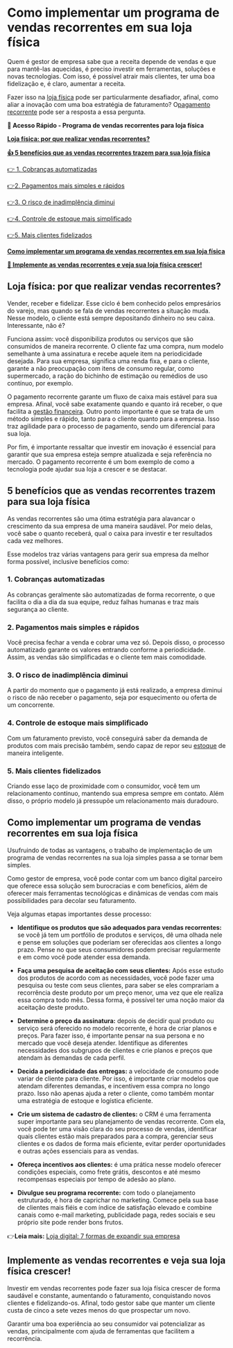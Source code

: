 # Como implementar um programa de vendas recorrentes em sua loja física

Quem é gestor de empresa sabe que a receita depende de vendas e que para mantê-las aquecidas, é preciso investir em ferramentas, soluções e novas tecnologias. Com isso, é possível atrair mais clientes, ter uma boa fidelização e, é claro, aumentar a receita.

Fazer isso na [loja física](https://meubolso.mercadopago.com.br/venda-mais-na-sua-loja-fisica-com-codigo-qr) pode ser particularmente desafiador, afinal, como aliar a inovação com uma boa estratégia de faturamento? O[pagamento recorrente](https://meubolso.mercadopago.com.br/tudo-que-voce-precisa-saber-antes-de-oferecer-pagamento-recorrente) pode ser a resposta a essa pergunta.

**💙 Acesso Rápido - Programa de vendas recorrentes para loja física**

**[Loja física: por que realizar vendas recorrentes?](#A)**

**[👍 5 benefícios que as vendas recorrentes trazem para sua loja física](#B)**

[👉 1. Cobranças automatizadas](#C)

[](#D)[👉](#C)[2. Pagamentos mais simples e rápidos](#D)

[](#E)[👉](#C)[3. O risco de inadimplência diminui](#E)

[](#F)[👉](#C)[4. Controle de estoque mais simplificado](#F)

[](#G)[👉](#C)[5. Mais clientes fidelizados](#G)

**[Como implementar um programa de vendas recorrentes em sua loja física](#H)**

**[💙 Implemente as vendas recorrentes e veja sua loja física crescer!](#I)**

[](#)
## Loja física: por que realizar vendas recorrentes?

Vender, receber e fidelizar. Esse ciclo é bem conhecido pelos empresários do varejo, mas quando se fala de vendas recorrentes a situação muda. Nesse modelo, o cliente está sempre depositando dinheiro no seu caixa. Interessante, não é?

Funciona assim: você disponibiliza produtos ou serviços que são consumidos de maneira recorrente. O cliente faz uma compra, num modelo semelhante à uma assinatura e recebe aquele item na periodicidade desejada. Para sua empresa, significa uma renda fixa, e para o cliente,  garante a não preocupação com itens de consumo regular, como supermercado, a ração do bichinho de estimação ou remédios de uso contínuo, por exemplo.

O pagamento recorrente garante um fluxo de caixa mais estável para sua empresa. Afinal, você sabe exatamente quando e quanto irá receber, o que facilita a [gestão financeira](https://meubolso.mercadopago.com.br/como-aumentar-a-rentabilidade-nas-empresas). Outro ponto importante é que se trata de um método simples e rápido, tanto para o cliente quanto para a empresa. Isso traz agilidade para o processo de pagamento, sendo um diferencial para sua loja.

Por fim, é importante ressaltar que investir em inovação é essencial para garantir que sua empresa esteja sempre atualizada e seja referência no mercado. O pagamento recorrente é um bom exemplo de como a tecnologia pode ajudar sua loja a crescer e se destacar.

[](#)
## 5 benefícios que as vendas recorrentes trazem para sua loja física

As vendas recorrentes são uma ótima estratégia para alavancar o crescimento da sua empresa de uma maneira saudável. Por meio delas, você sabe o quanto receberá, qual o caixa para investir e ter resultados cada vez melhores.

Esse modelos traz várias vantagens para gerir sua empresa da melhor forma possível, inclusive benefícios como:

[](#)
### 1. Cobranças automatizadas

As cobranças geralmente são automatizadas de forma recorrente, o que facilita o dia a dia da sua equipe, reduz falhas humanas e traz mais segurança ao cliente.

[](#)
### 2. Pagamentos mais simples e rápidos

Você precisa fechar a venda e cobrar uma vez só. Depois disso, o processo automatizado garante os valores entrando conforme a periodicidade. Assim, as vendas são simplificadas e o cliente tem mais comodidade.

[](#)
### 3. O risco de inadimplência diminui

A partir do momento que o pagamento já está realizado, a empresa diminui o risco de não receber o pagamento, seja por esquecimento ou oferta de um concorrente.

[](#)
### 4. Controle de estoque mais simplificado

Com um faturamento previsto, você conseguirá saber da demanda de produtos com mais precisão também, sendo capaz de repor seu [estoque](https://meubolso.mercadopago.com.br/integrar-o-estoque-da-loja-fisica-e-loja-online) de maneira inteligente.

[](#)
### 5. Mais clientes fidelizados

Criando esse laço de proximidade com o consumidor, você tem um relacionamento contínuo, mantendo sua empresa sempre em contato. Além disso, o próprio modelo já pressupõe um relacionamento mais duradouro.

[](#)
## 

## Como implementar um programa de vendas recorrentes em sua loja física

Usufruindo de todas as vantagens, o trabalho de implementação de um programa de vendas recorrentes na sua loja simples passa a se tornar bem simples.

Como gestor de empresa, você pode contar com um banco digital parceiro que oferece essa solução sem burocracias e com benefícios, além de oferecer mais ferramentas tecnológicas e dinâmicas de vendas com mais possibilidades para decolar seu faturamento.

Veja algumas etapas importantes desse processo:

- **Identifique os produtos que são adequados para vendas recorrentes:** se você já tem um portfólio de produtos e serviços, dê uma olhada nele e pense em soluções que poderiam ser oferecidas aos clientes a longo prazo. Pense no que seus consumidores podem precisar regularmente e em como você pode atender essa demanda. 

- **Faça uma pesquisa de aceitação com seus clientes:** Após esse estudo dos produtos de acordo com as necessidades, você pode fazer uma pesquisa ou teste com seus clientes, para saber se eles comprariam a recorrência deste produto por um preço menor, uma vez que ele realiza essa compra todo mês. Dessa forma, é possível ter uma noção maior da aceitação deste produto. 

- **Determine o preço da assinatura:** depois de decidir qual produto ou serviço será oferecido no modelo recorrente, é hora de criar planos e preços. Para fazer isso, é importante pensar na sua persona e no mercado que você deseja atender. Identifique as diferentes necessidades dos subgrupos de clientes e crie planos e preços que atendam às demandas de cada perfil.

- **Decida a periodicidade das entregas:** a velocidade de consumo pode variar de cliente para cliente. Por isso, é importante criar modelos que atendam diferentes demandas, e incentivem essa compra no longo prazo. Isso não apenas ajuda a reter o cliente, como também montar uma estratégia de estoque e logística eficiente.

- **Crie um sistema de cadastro de clientes:** o CRM é uma ferramenta super importante para seu planejamento de vendas recorrente. Com ela, você pode ter uma visão clara do seu processo de vendas, identificar quais clientes estão mais preparados para a compra, gerenciar seus clientes e os dados de forma mais eficiente, evitar perder oportunidades e outras ações essenciais para as vendas. 

- **Ofereça incentivos aos clientes:** é uma prática nesse modelo oferecer condições especiais, como frete grátis, descontos e até mesmo recompensas especiais por tempo de adesão ao plano. 

- **Divulgue seu programa recorrente:** com todo o planejamento estruturado, é hora de caprichar no marketing. Comece pela sua base de clientes mais fiéis e com índice de satisfação elevado e combine canais como e-mail marketing, publicidade paga, redes sociais e seu próprio site pode render bons frutos. 

👉**Leia mais:** [Loja digital: 7 formas de expandir sua empresa](https://meubolso.mercadopago.com.br/loja-digital-formas-de-expandir-sua-empresa)

[](#)
## Implemente as vendas recorrentes e veja sua loja física crescer!

Investir em vendas recorrentes pode fazer sua loja física crescer de forma saudável e constante, aumentando o faturamento, conquistando novos clientes e fidelizando-os. Afinal, todo gestor sabe que manter um cliente custa de cinco a sete vezes menos do que prospectar um novo.

Garantir uma boa experiência ao seu consumidor vai potencializar as vendas, principalmente com ajuda de ferramentas que facilitem a recorrência.
